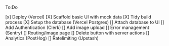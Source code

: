 To:Do

[x] Deploy (Vercel)
[X] Scaffold basic UI with mock data
[X] Tidy build process
[X] Setup the database (Vercel Postgres)
[] Attach database to UI
[] Add Authentication (Clerk)
[] Add image upload
[] Error management (Sentry)
[] Routing/image page
[] Delete button with server actions
[] Analytics (PostHog)
[] Ratelimiting (Upstash)
